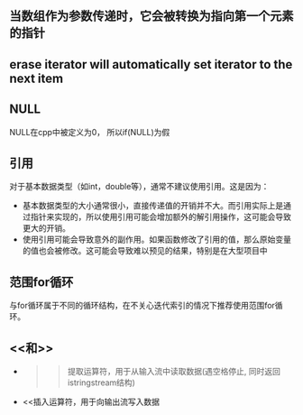 ## 当数组作为参数传递时，它会被转换为指向第一个元素的指针

## erase iterator will automatically set iterator to the next item

## NULL
NULL在cpp中被定义为0， 所以if(NULL)为假

## 引用
对于基本数据类型（如int，double等），通常不建议使用引用。这是因为：
- 基本数据类型的大小通常很小，直接传递值的开销并不大。而引用实际上是通过指针来实现的，所以使用引用可能会增加额外的解引用操作，这可能会导致更大的开销。
- 使用引用可能会导致意外的副作用。如果函数修改了引用的值，那么原始变量的值也会被修改。这可能会导致难以预见的结果，特别是在大型项目中

## 范围for循环
与for循环属于不同的循环结构，在不关心迭代索引的情况下推荐使用范围for循环。

## <<和>>
- >>提取运算符，用于从输入流中读取数据(遇空格停止, 同时返回istringstream结构)
- <<插入运算符，用于向输出流写入数据
 
